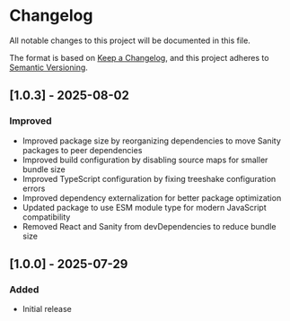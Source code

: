 # Changelog

All notable changes to this project will be documented in this file.

The format is based on [Keep a Changelog](https://keepachangelog.com/en/1.0.0/), and this project adheres to [Semantic Versioning](https://semver.org/spec/v2.0.0.html).

## [1.0.3] - 2025-08-02

### Improved

- Improved package size by reorganizing dependencies to move Sanity packages to peer dependencies
- Improved build configuration by disabling source maps for smaller bundle size
- Improved TypeScript configuration by fixing treeshake configuration errors
- Improved dependency externalization for better package optimization
- Updated package to use ESM module type for modern JavaScript compatibility
- Removed React and Sanity from devDependencies to reduce bundle size

## [1.0.0] - 2025-07-29

### Added

- Initial release

